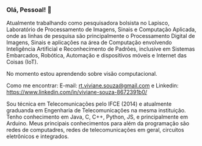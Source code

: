 ### Olá, Pessoal! 👋

Atualmente trabalhando como pesquisadora bolsista no Lapisco, Laboratório de Processamento de Imagens, Sinais e Computação Aplicada, onde as linhas de pesquisa são principalmente o Processamento Digital de Imagens, Sinais e aplicações na área de Computação envolvendo Inteligência Artificial e Reconhecimento de Padrões, inclusive em Sistemas Embarcados, Robótica, Automação e dispositivos móveis e Internet das Coisas (IoT).

No momento estou aprendendo sobre visão computacional.

Como me encontrar: E-mail: rt.viviane.souza@gmail.com e Linkedin: https://www.linkedin.com/in/viviane-souza-8672391b0/

Sou técnica em Telecomunicações pelo IFCE (2014) e atualmente graduanda em Engenharia de Telecomunicações na mesma instituição. Tenho conhecimento em Java, C, C++, Python, JS, e principalmente em Arduino. Meus principais conhecimentos para além da programação são redes de computadres, redes de telecomunicações em geral, circuitos eletrônicos e integrados.  
